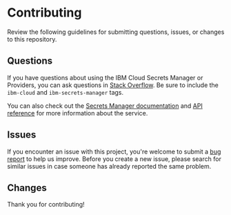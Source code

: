 # Contributing

Review the following guidelines for submitting questions, issues, or changes to this repository.

## Questions

If you have questions about using the IBM Cloud Secrets Manager or Providers, you can ask questions in [Stack Overflow](https://stackoverflow.com/questions/tagged/ibm-secrets-manager). Be sure to include the `ibm-cloud` and `ibm-secrets-manager` tags.

You can also check out the [Secrets Manager documentation](https://cloud.ibm.com/docs/secrets-manager) and [API reference](https://cloud.ibm.com/apidocs/secrets-manager) for more information about the service.

## Issues

If you encounter an issue with this project, you're welcome to submit a [bug report](https://github.com/IBM/secrets-manager-custom-credentials-providers/issues) to help us improve. Before you create a new issue, please search for similar issues in case someone has already reported the same problem.

## Changes

Thank you for contributing! 
